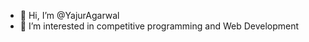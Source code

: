 - 👋 Hi, I’m @YajurAgarwal
- 👀 I’m interested in competitive programming and Web Development


<!---
YajurAgarwal/YajurAgarwal is a ✨ special ✨ repository because its `README.md` (this file) appears on your GitHub profile.
You can click the Preview link to take a look at your changes.
--->
